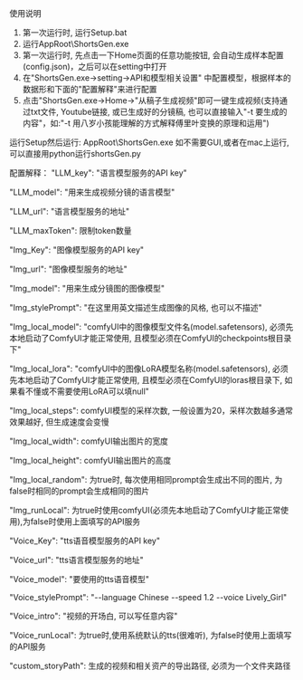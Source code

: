 
使用说明
1. 第一次运行时, 运行Setup.bat
2. 运行AppRoot\ShortsGen.exe
3. 第一次运行时, 先点击一下Home页面的任意功能按钮, 会自动生成样本配置(config.json)，之后可以在setting中打开
4. 在"ShortsGen.exe->setting->API和模型相关设置" 中配置模型，根据样本的数据形和下面的"配置解释"来进行配置
5. 点击"ShortsGen.exe->Home->"从稿子生成视频"即可一键生成视频(支持通过txt文件, Youtube链接, 或已生成好的分镜稿, 也可以直接输入"-t 要生成的内容"，如:"-t 用八岁小孩能理解的方式解释傅里叶变换的原理和运用")


运行Setup然后运行: AppRoot\ShortsGen.exe
如不需要GUI,或者在mac上运行, 可以直接用python运行shortsGen.py

配置解释：
"LLM_key": "语言模型服务的API key"

"LLM_model": "用来生成视频分镜的语言模型"

"LLM_url": "语言模型服务的地址"

"LLM_maxToken": 限制token数量

"Img_Key": "图像模型服务的API key"

"Img_url": "图像模型服务的地址"

"Img_model": "用来生成分镜图的图像模型"

"Img_stylePrompt": "在这里用英文描述生成图像的风格, 也可以不描述"

"Img_local_model": "comfyUI中的图像模型文件名(model.safetensors), 必须先本地启动了ComfyUI才能正常使用, 且模型必须在ComfyUI的checkpoints根目录下"

"Img_local_lora": "comfyUI中的图像LoRA模型名称(model.safetensors), 必须先本地启动了ComfyUI才能正常使用, 且模型必须在ComfyUI的loras根目录下, 如果看不懂或不需要使用LoRA可以填null"

"Img_local_steps": comfyUI模型的采样次数, 一般设置为20，采样次数越多通常效果越好, 但生成速度会变慢

"Img_local_width": comfyUI输出图片的宽度

"Img_local_height": comfyUI输出图片的高度

"Img_local_random": 为true时, 每次使用相同prompt会生成出不同的图片, 为false时相同的prompt会生成相同的图片

"Img_runLocal": 为true时使用comfyUI(必须先本地启动了ComfyUI才能正常使用),为false时使用上面填写的API服务

"Voice_Key": "tts语音模型服务的API key"

"Voice_url": "tts语言模型服务的地址"

"Voice_model": "要使用的tts语音模型"

"Voice_stylePrompt": "--language Chinese --speed 1.2 --voice Lively_Girl"

"Voice_intro": "视频的开场白, 可以写任意内容"

"Voice_runLocal": 为true时,使用系统默认的tts(很难听), 为false时使用上面填写的API服务

"custom_storyPath": 生成的视频和相关资产的导出路径, 必须为一个文件夹路径
